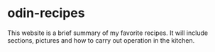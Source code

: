 # odin-recipes
This website is a brief summary of my favorite recipes. It will include sections, pictures and how to carry out operation in the kitchen.